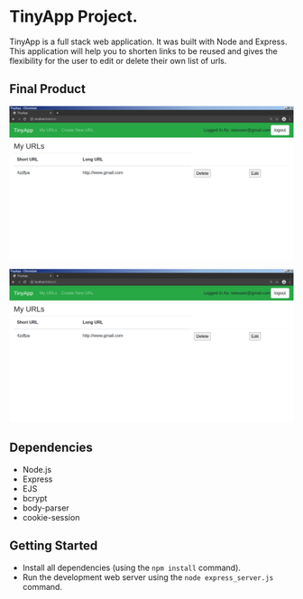 # TinyApp Project.

TinyApp is a full stack web application. It was built with Node and Express. This application will help you to shorten links to be reused and gives the flexibility for the user to edit or delete their own list of urls.

## Final Product


!["TinyApp Login"](https://raw.githubusercontent.com/Andyiev/tinyapp/master/docs/TinyApp-urls.png)

!["TinyApp Urls"](https://raw.githubusercontent.com/Andyiev/tinyapp/master/docs/TinyApp-urls.png)

## Dependencies

- Node.js
- Express
- EJS
- bcrypt
- body-parser
- cookie-session



## Getting Started
- Install all dependencies (using the `npm install` command).
- Run the development web server using the `node express_server.js` command.